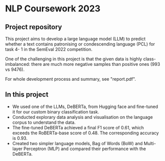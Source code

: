 # NLP Coursework 2023
  
## Project repository

This project aims to develop a large language model (LLM) to predict whether a text contains patronising or condescending language (PCL) for task 4- 1 in the SemEval 2022 competition. 

One of the challenging in this project is that the given data is highly class-imbalanced: there are much more negative samples than positive ones (993 vs 9476).

For whole development process and summary, see "report.pdf".


## In this project
- We used one of the LLMs, DeBERTa, from Hugging face and fine-tuned it for our custom binary classification task.
- Conducted explorary data analysis and visualisation on the language corpus to understand the data.
- The fine-tuned DeBERTa achieved a final F1 score of 0.61, which exceeds the RoBERTa-base score of 0.48. The corresponding accuracy is 0.93.
- Created two simpler language models, Bag of Words (BoW) and Multi-layer Perceptron (MLP) and compared their performance with the DeBERTa.
